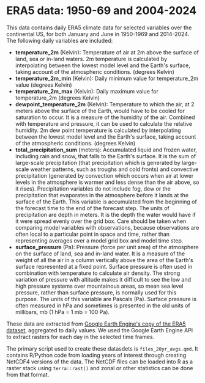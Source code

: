 # ERA5 data: 1950-69 and 2004-2024

This data contains daily ERA5 climate data for selected variables over the continental US, for both January and June in 1950-1969 and 2014-2024. The following daily variables are included:

* **temperature_2m** (Kelvin): Temperature of air at 2m above the surface of land, sea or in-land waters. 2m temperature is calculated by interpolating between the lowest model level and the Earth's surface, taking account of the atmospheric conditions. (degrees Kelvin)
* **temperature_2m_min** (Kelvin): Daily minimum value for temperature_2m value (degrees Kelvin)
* **temperature_2m_max** (Kelvin): Daily maximum value for temperature_2m (degrees Kelvin)
* **dewpoint_temperature_2m** (Kelvin): Temperature to which the air, at 2 meters above the surface of the Earth, would have to be cooled for saturation to occur. It is a measure of the humidity of the air. Combined with temperature and pressure, it can be used to calculate the relative humidity. 2m dew point temperature is calculated by interpolating between the lowest model level and the Earth's surface, taking account of the atmospheric conditions. (degrees Kelvin)
* **total_precipitation_sum** (meters): Accumulated liquid and frozen water, including rain and snow, that falls to the Earth's surface. It is the sum of large-scale precipitation (that precipitation which is generated by large-scale weather patterns, such as troughs and cold fronts) and convective precipitation (generated by convection which occurs when air at lower levels in the atmosphere is warmer and less dense than the air above, so it rises). Precipitation variables do not include fog, dew or the precipitation that evaporates in the atmosphere before it lands at the surface of the Earth. This variable is accumulated from the beginning of the forecast time to the end of the forecast step. The units of precipitation are depth in meters. It is the depth the water would have if it were spread evenly over the grid box. Care should be taken when comparing model variables with observations, because observations are often local to a particular point in space and time, rather than representing averages over a model grid box and model time step.
* **surface_pressure** (Pa): Pressure (force per unit area) of the atmosphere on the surface of land, sea and in-land water. It is a measure of the weight of all the air in a column vertically above the area of the Earth's surface represented at a fixed point. Surface pressure is often used in combination with temperature to calculate air density. The strong variation of pressure with altitude makes it difficult to see the low and high pressure systems over mountainous areas, so mean sea level pressure, rather than surface pressure, is normally used for this purpose. The units of this variable are Pascals (Pa). Surface pressure is often measured in hPa and sometimes is presented in the old units of millibars, mb (1 hPa = 1 mb = 100 Pa).

These data are extracted from [Google Earth Engine's copy of the ERA5 dataset](https://developers.google.com/earth-engine/datasets/catalog/ECMWF_ERA5_LAND_DAILY_AGGR), aggregated to daily values. We used the Google Earth Engine API to extract rasters for each day in the selected time frames.

The primary script used to create these datasdets is `files_20yr_avgs.qmd`. It contains R/Python code from loading years of interest through creating NetCDF4 versions of the data. The NetCDF files can be loaded into R as a raster stack using `terra::rast()` and zonal or other statistics can be done from that format.

